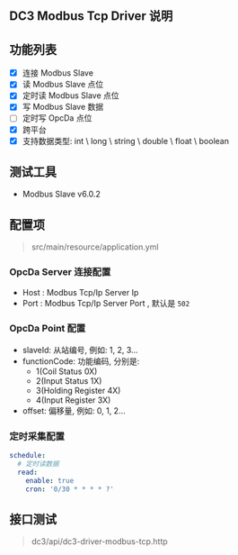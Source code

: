 ## DC3 Modbus Tcp Driver 说明

## 功能列表

- [x] 连接 Modbus Slave
- [x] 读 Modbus Slave 点位
- [x] 定时读 Modbus Slave 点位
- [x] 写 Modbus Slave 数据
- [ ] 定时写 OpcDa 点位
- [x] 跨平台
- [x] 支持数据类型:  int \ long \ string \ double \ float \ boolean

## 测试工具

- Modbus Slave v6.0.2

## 配置项

> src/main/resource/application.yml

### OpcDa Server 连接配置

- Host : Modbus Tcp/Ip Server Ip
- Port : Modbus Tcp/Ip Server Port , 默认是 `502`

### OpcDa Point 配置

- slaveId: 从站编号, 例如: 1, 2, 3...
- functionCode: 功能编码, 分别是:
    - 1(Coil Status 0X)
    - 2(Input Status 1X)
    - 3(Holding Register 4X)
    - 4(Input Register 3X)
- offset: 偏移量, 例如: 0, 1, 2...

### 定时采集配置

```yaml
schedule:
  # 定时读数据
  read:
    enable: true
    cron: '0/30 * * * * ?'
```

## 接口测试

> dc3/api/dc3-driver-modbus-tcp.http

